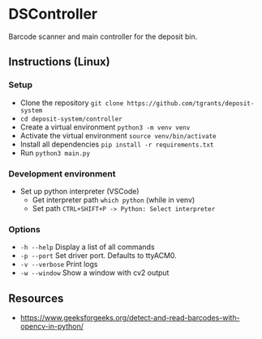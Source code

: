 # DSController

Barcode scanner and main controller for the deposit bin.

## Instructions (Linux)

### Setup

- Clone the repository `git clone https://github.com/tgrants/deposit-system`
- `cd deposit-system/controller`
- Create a virtual environment `python3 -m venv venv`
- Activate the virtual environment `source venv/bin/activate`
- Install all dependencies `pip install -r requirements.txt`
- Run `python3 main.py`

### Development environment

- Set up python interpreter (VSCode)
	- Get interpreter path `which python` (while in venv)
	- Set path `CTRL+SHIFT+P -> Python: Select interpreter`

### Options

- `-h --help` Display a list of all commands
- `-p --port` Set driver port. Defaults to ttyACM0.
- `-v --verbose` Print logs
- `-w --window` Show a window with cv2 output

## Resources
- https://www.geeksforgeeks.org/detect-and-read-barcodes-with-opencv-in-python/
